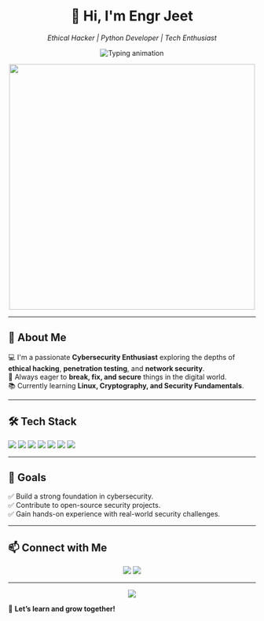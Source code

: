  <p align="center">
   
</p>

<h1 align="center">👋 Hi, I'm Engr Jeet</h1>
<p align="center">
  <em>Ethical Hacker | Python Developer | Tech Enthusiast</em>
</p>

<p align="center">
  <img src="https://readme-typing-svg.herokuapp.com?font=Fira+Code&size=24&duration=3000&pause=500&color=00F7FF&center=true&vCenter=true&width=600&lines=Cybersecurity+%7C+Programming+%7C+Innovation" alt="Typing animation"/>
</p>
<div align="center">
</div>

<p align="center">
  <img src="https://media.giphy.com/media/qgQUggAC3Pfv687qPC/giphy.gif" width="500">
</p>

---

## 🚀 About Me  
💻 I'm a passionate **Cybersecurity Enthusiast** exploring the depths of **ethical hacking**, **penetration testing**, and **network security**.  
🔎 Always eager to **break, fix, and secure** things in the digital world.  
📚 Currently learning **Linux, Cryptography, and Security Fundamentals**.  

---

## 🛠️ Tech Stack  
 <p align="left">
  <img src="https://img.shields.io/badge/Python-3776AB?style=for-the-badge&logo=python&logoColor=white" />
  <img src="https://img.shields.io/badge/C-00599C?style=for-the-badge&logo=c&logoColor=white" />
  <img src="https://img.shields.io/badge/HTML5-E34F26?style=for-the-badge&logo=html5&logoColor=white" />
  <img src="https://img.shields.io/badge/CSS3-1572B6?style=for-the-badge&logo=css3&logoColor=white" />
  <img src="https://img.shields.io/badge/JavaScript-F7DF1E?style=for-the-badge&logo=javascript&logoColor=black" />
  <img src="https://img.shields.io/badge/Kali_Linux-557C94?style=for-the-badge&logo=kali-linux&logoColor=white" />
  <img src="https://img.shields.io/badge/Git-F05032?style=for-the-badge&logo=git&logoColor=white" />
</p>


---

## 📌 Goals  
✅ Build a strong foundation in cybersecurity.  
✅ Contribute to open-source security projects.  
✅ Gain hands-on experience with real-world security challenges.  

---

## 📫 Connect with Me  
<p align="center">
  <a href="https://github.com/your-github-profile"><img src="https://img.shields.io/badge/GitHub-100000?style=for-the-badge&logo=github&logoColor=white"></a>
  <a href="engrjeet98@gmail.com"><img src="https://img.shields.io/badge/Email-D14836?style=for-the-badge&logo=gmail&logoColor=white"></a>
</p>

---

<p align="center">
  <img src="https://komarev.com/ghpvc/?username=your-github-profile&style=for-the-badge">
</p>

🚀 **Let’s learn and grow together!**

